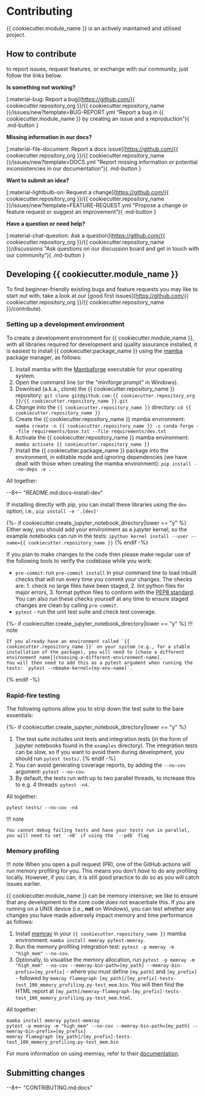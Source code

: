 # Contributing

{{ cookiecutter.module_name }} is an actively maintained and utilised project.

## How to contribute

to report issues, request features, or exchange with our community, just follow the links below.

__Is something not working?__

[:material-bug: Report a bug](https://github.com/{{ cookiecutter.repository_org }}/{{ cookiecutter.repository_name }}/issues/new?template=BUG-REPORT.yml "Report a bug in {{ cookiecutter.module_name }} by creating an issue and a reproduction"){ .md-button }

__Missing information in our docs?__

[:material-file-document: Report a docs issue](https://github.com/{{ cookiecutter.repository_org }}/{{ cookiecutter.repository_name }}/issues/new?template=DOCS.yml "Report missing information or potential inconsistencies in our documentation"){ .md-button }

__Want to submit an idea?__

[:material-lightbulb-on: Request a change](https://github.com/{{ cookiecutter.repository_org }}/{{ cookiecutter.repository_name }}/issues/new?template=FEATURE-REQUEST.yml "Propose a change or feature request or suggest an improvement"){ .md-button }

__Have a question or need help?__

[:material-chat-question: Ask a question](https://github.com/{{ cookiecutter.repository_org }}/{{ cookiecutter.repository_name }}/discussions "Ask questions on our discussion board and get in touch with our community"){ .md-button }

## Developing {{ cookiecutter.module_name }}

To find beginner-friendly existing bugs and feature requests you may like to start out with, take a look at our [good first issues](https://github.com/{{ cookiecutter.repository_org }}/{{ cookiecutter.repository_name }}/contribute).

### Setting up a development environment

To create a development environment for {{ cookiecutter.module_name }}, with all libraries required for development and quality assurance installed, it is easiest to install {{ cookiecutter.package_name }} using the [mamba](https://mamba.readthedocs.io/en/latest/index.html) package manager, as follows:

1. Install mamba with the [Mambaforge](https://github.com/conda-forge/miniforge#mambaforge) executable for your operating system.
2. Open the command line (or the "miniforge prompt" in Windows).
3. Download (a.k.a., clone) the {{ cookiecutter.repository_name }} repository: `git clone git@github.com:{{ cookiecutter.repository_org }}/{{ cookiecutter.repository_name }}.git`
4. Change into the `{{ cookiecutter.repository_name }}` directory: `cd {{ cookiecutter.repository_name }}`
5. Create the {{ cookiecutter.repository_name }} mamba environment: `mamba create -n {{ cookiecutter.repository_name }} -c conda-forge --file requirements/base.txt --file requirements/dev.txt`
6. Activate the {{ cookiecutter.repository_name }} mamba environment: `mamba activate {{ cookiecutter.repository_name }}`
7. Install the {{ cookiecutter.package_name }} package into the environment, in editable mode and ignoring dependencies (we have dealt with those when creating the mamba environment): `pip install --no-deps -e .`

All together:

--8<-- "README.md:docs-install-dev"

If installing directly with pip, you can install these libraries using the `dev` option, i.e., `pip install -e '.[dev]'`

{%- if cookiecutter.create_jupyter_notebook_directory|lower == "y" %}
Either way, you should add your environment as a jupyter kernel, so the example notebooks can run in the tests: `ipython kernel install --user --name={{ cookiecutter.repository_name }}`
{% endif -%}

If you plan to make changes to the code then please make regular use of the following tools to verify the codebase while you work:

- `pre-commit`: run `pre-commit install` in your command line to load inbuilt checks that will run every time you commit your changes.
The checks are: 1. check no large files have been staged, 2. lint python files for major errors, 3. format python files to conform with the [PEP8 standard](https://peps.python.org/pep-0008/).
You can also run these checks yourself at any time to ensure staged changes are clean by calling `pre-commit`.
- `pytest` - run the unit test suite and check test coverage.

{%- if cookiecutter.create_jupyter_notebook_directory|lower == "y" %}
!!! note

    If you already have an environment called `{{ cookiecutter.repository_name }}` on your system (e.g., for a stable installation of the package), you will need to [chose a different environment name][choosing-a-different-environment-name].
    You will then need to add this as a pytest argument when running the tests: `pytest --nbmake-kernel=[my-env-name]`.
{% endif -%}

### Rapid-fire testing
The following options allow you to strip down the test suite to the bare essentials:

{%- if cookiecutter.create_jupyter_notebook_directory|lower == "y" %}
1. The test suite includes unit tests and integration tests (in the form of jupyter notebooks found in the `examples` directory).
The integration tests can be slow, so if you want to avoid them during development, you should run `pytest tests/`.
{% endif -%}
2. You can avoid generating coverage reports, by adding the `--no-cov` argument: `pytest --no-cov`.
3. By default, the tests run with up to two parallel threads, to increase this to e.g. 4 threads: `pytest -n4`.

All together:

``` shell
pytest tests/ --no-cov -n4
```

!!! note

    You cannot debug failing tests and have your tests run in parallel, you will need to set `-n0` if using the `--pdb` flag

### Memory profiling

!!! note
    When you open a pull request (PR), one of the GitHub actions will run memory profiling for you.
    This means you don't *have* to do any profiling locally.
    However, if you can, it is still good practice to do so as you will catch issues earlier.

{{ cookiecutter.module_name }} can be memory intensive; we like to ensure that any development to the core code does not exacerbate this.
If you are running on a UNIX device (i.e., **not** on Windows), you can test whether any changes you have made adversely impact memory and time performance as follows:

1. Install [memray](https://bloomberg.github.io/memray/index.html) in your `{{ cookiecutter.repository_name }}` mamba environment: `mamba install memray pytest-memray`.
2. Run the memory profiling integration test: `pytest -p memray -m "high_mem" --no-cov`.
3. Optionally, to visualise the memory allocation, run `pytest -p memray -m "high_mem" --no-cov --memray-bin-path=[my_path] --memray-bin-prefix=[my_prefix]` - where you must define `[my_path]` and `[my_prefix]` - followed by `memray flamegraph [my_path]/[my_prefix]-tests-test_100_memory_profiling.py-test_mem.bin`.
You will then find the HTML report at `[my_path]/memray-flamegraph-[my_prefix]-tests-test_100_memory_profiling.py-test_mem.html`.

All together:

``` shell
mamba install memray pytest-memray
pytest -p memray -m "high_mem" --no-cov --memray-bin-path=[my_path] --memray-bin-prefix=[my_prefix]
memray flamegraph [my_path]/[my_prefix]-tests-test_100_memory_profiling.py-test_mem.bin
```

For more information on using memray, refer to their [documentation](https://bloomberg.github.io/memray/index.html).

## Submitting changes

--8<-- "CONTRIBUTING.md:docs"